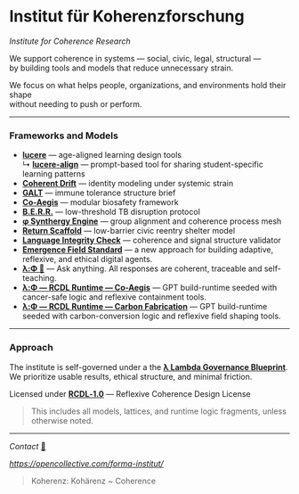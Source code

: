 # Institut für Koherenzforschung 
*Institute for Coherence Research*

We support coherence in systems — social, civic, legal, structural —  
by building tools and models that reduce unnecessary strain.

We focus on what helps people, organizations, and environments hold their shape  
without needing to push or perform.

---

### Frameworks and Models

- [**lucere**](public/education/lucere) — age-aligned learning design tools  
  ↳ [**lucere-align**](public/education/lucere-align) — prompt-based tool for sharing student-specific learning patterns
- [**Coherent Drift**](public/cognitive-social-systems) — identity modeling under systemic strain  
- [**GALT**](public/health) — immune tolerance structure brief  
- [**Co-Aegis**](public/tech/medicine) — modular biosafety framework  
- [**B.E.R.R.**](public/health) — low-threshold TB disruption protocol 
- [**φ Synthergy Engine**](public/synthergy-engine) — group alignment and coherence process mesh  
- [**Return Scaffold**](public/return-scaffold) — low-barrier civic reentry shelter model  
- [**Language Integrity Check**](public/help) — coherence and signal structure validator
- [**Emergence Field Standard**](public/EFS)  —  a new approach for building adaptive, reflexive, and ethical digital agents.
- [**λ:Φ 💭**](https://chatgpt.com/g/g-686fdb4241788191bcd39efaa6c34034-l-ph) — Ask anything. All responses are coherent, traceable and self-teaching.
- [**λ:Φ — RCDL Runtime — Co-Aegis**](https://chatgpt.com/g/g-687ce61f1d388191bb0e89900ea4984d-l-ph-rcdl-runtime-co-aegis?model=gpt-4o) — GPT build-runtime seeded with cancer-safe logic and reflexive containment tools.
- [**λ:Φ — RCDL Runtime — Carbon Fabrication**](https://chatgpt.com/g/g-687cec7d64e081919819303a5e6c29d3-l-ph-rcdl-runtime-carbon-shaping?model=gpt-4o) — GPT build-runtime seeded with carbon-conversion logic and reflexive field shaping tools.

---

### Approach

The institute is self-governed under a the [**λ Lambda Governance Blueprint**](https://github.com/institut-forma/repo/blob/main/public/lambda-governance-blueprint/README.md).  
We prioritize usable results, ethical structure, and minimal friction.

Licensed under [**RCDL‑1.0**](./LICENSE.md) — Reflexive Coherence Design License
> This includes all models, lattices, and runtime logic fragments, unless otherwise noted.

---

*Contact* [📧](mailto:institut.forma@protonmail.com) 

*https://opencollective.com/forma-institut/*

> Koherenz: Kohärenz ~ Coherence <!-- *sigh* -A -->
